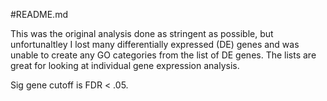 #README.md

This was the original analysis done as stringent as possible, but unfortunaltley I lost many differentially expressed (DE) genes and was unable to create any GO categories from the list of DE genes.  The lists are great for looking at individual gene expression analysis. 

Sig gene cutoff is FDR < .05.